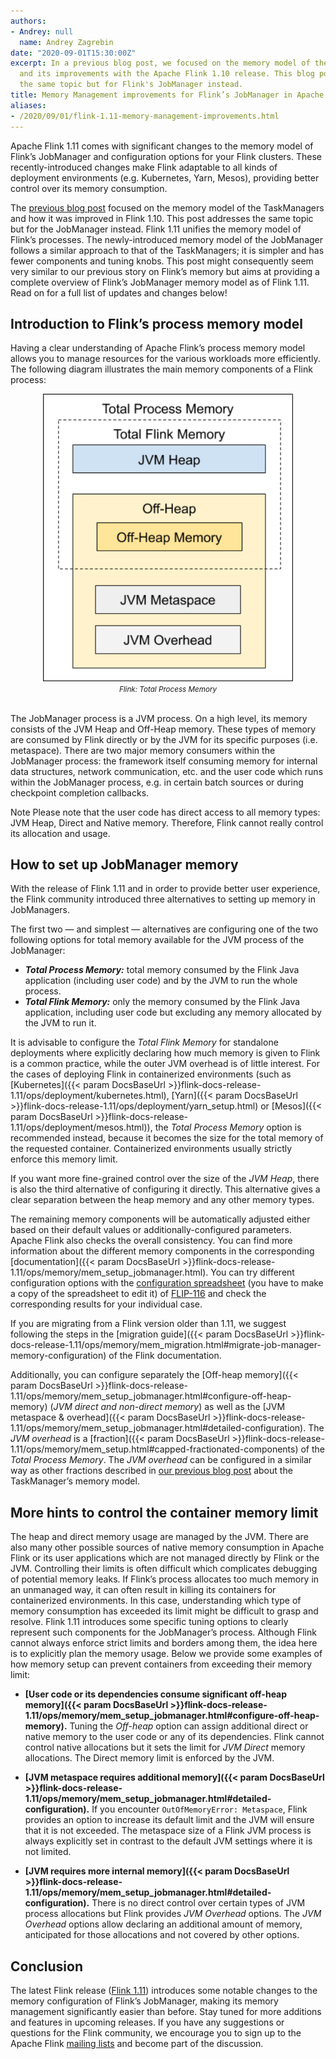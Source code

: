 ```yaml
---
authors:
- Andrey: null
  name: Andrey Zagrebin
date: "2020-09-01T15:30:00Z"
excerpt: In a previous blog post, we focused on the memory model of the TaskManagers
  and its improvements with the Apache Flink 1.10 release. This blog post addresses
  the same topic but for Flink's JobManager instead.
title: Memory Management improvements for Flink’s JobManager in Apache Flink 1.11
aliases:
- /2020/09/01/flink-1.11-memory-management-improvements.html
---
```


Apache Flink 1.11 comes with significant changes to the memory model of Flink’s JobManager and configuration options for your Flink clusters.
These recently-introduced changes make Flink adaptable to all kinds of deployment environments (e.g. Kubernetes, Yarn, Mesos),
providing better control over its memory consumption.

The [previous blog post](https://flink.apache.org/news/2020/04/21/memory-management-improvements-flink-1.10.html)
focused on the memory model of the TaskManagers and how it was improved in Flink 1.10. This post addresses the same topic but for the JobManager instead.
Flink 1.11 unifies the memory model of Flink’s processes. The newly-introduced memory model of the JobManager follows a similar approach to that of the TaskManagers;
it is simpler and has fewer components and tuning knobs. This post might consequently seem very similar to our previous story on Flink’s memory
but aims at providing a complete overview of Flink’s JobManager memory model as of Flink 1.11. Read on for a full list of updates and changes below!

## Introduction to Flink’s process memory model

Having a clear understanding of Apache Flink’s process memory model allows you to manage resources for the various workloads more efficiently.
The following diagram illustrates the main memory components of a Flink process:

<center>
<img src="/img/blog/2020-09-01-flink-1.11-memory-management-improvements/total-process-memory-flink-1.11.png" width="400px" alt="Backpressure sampling:high"/>
<br/>
<i><small>Flink: Total Process Memory</small></i>
</center>
<br/>

The JobManager process is a JVM process. On a high level, its memory consists of the JVM Heap and Off-Heap memory.
These types of memory are consumed by Flink directly or by the JVM for its specific purposes (i.e. metaspace).
There are two major memory consumers within the JobManager process: the framework itself consuming memory for internal data structures, network communication, etc.
and the user code which runs within the JobManager process, e.g. in certain batch sources or during checkpoint completion callbacks.

<div class="alert alert-info" markdown="1">
<span class="label label-info" style="display: inline-block"><span class="glyphicon glyphicon-info-sign" aria-hidden="true"></span> Note</span>
Please note that the user code has direct access to all memory types: JVM Heap, Direct and Native memory. Therefore, Flink cannot really control its allocation and usage.
</div>

## How to set up JobManager memory

With the release of Flink 1.11 and in order to provide better user experience, the Flink community introduced three alternatives to setting up memory in JobManagers.

The first two — and simplest — alternatives are configuring one of the two following options for total memory available for the JVM process of the JobManager:

* **_Total Process Memory:_** total memory consumed by the Flink Java application (including user code) and by the JVM to run the whole process.
* **_Total Flink Memory:_** only the memory consumed by the Flink Java application, including user code but excluding any memory allocated by the JVM to run it.

It is advisable to configure the _Total Flink Memory_ for standalone deployments where explicitly declaring how much memory is given to Flink is a common practice,
while the outer JVM overhead is of little interest. For the cases of deploying Flink in containerized environments
(such as [Kubernetes]({{< param DocsBaseUrl >}}flink-docs-release-1.11/ops/deployment/kubernetes.html),
[Yarn]({{< param DocsBaseUrl >}}flink-docs-release-1.11/ops/deployment/yarn_setup.html) or
[Mesos]({{< param DocsBaseUrl >}}flink-docs-release-1.11/ops/deployment/mesos.html)),
the _Total Process Memory_ option is recommended instead, because it becomes the size for the total memory of the requested container.
Containerized environments usually strictly enforce this memory limit.

If you want more fine-grained control over the size of the _JVM Heap_, there is also the third alternative of configuring it directly.
This alternative gives a clear separation between the heap memory and any other memory types.

The remaining memory components will be automatically adjusted either based on their default values or additionally-configured parameters.
Apache Flink also checks the overall consistency. You can find more information about the different memory components in the corresponding
[documentation]({{< param DocsBaseUrl >}}flink-docs-release-1.11/ops/memory/mem_setup_jobmanager.html).
You can try different configuration options with the [configuration spreadsheet](https://docs.google.com/spreadsheets/d/1mJaMkMPfDJJ-w6nMXALYmTc4XxiV30P5U7DzgwLkSoE/edit#gid=605121894)
(you have to make a copy of the spreadsheet to edit it) of [FLIP-116](https://cwiki.apache.org/confluence/display/FLINK/FLIP-116%3A+Unified+Memory+Configuration+for+Job+Managers)
and check the corresponding results for your individual case.

If you are migrating from a Flink version older than 1.11, we suggest following the steps in the
[migration guide]({{< param DocsBaseUrl >}}flink-docs-release-1.11/ops/memory/mem_migration.html#migrate-job-manager-memory-configuration) of the Flink documentation.

Additionally, you can configure separately the [Off-heap memory]({{< param DocsBaseUrl >}}flink-docs-release-1.11/ops/memory/mem_setup_jobmanager.html#configure-off-heap-memory)
(_JVM direct and non-direct memory_) as well as the [JVM metaspace & overhead]({{< param DocsBaseUrl >}}flink-docs-release-1.11/ops/memory/mem_setup_jobmanager.html#detailed-configuration).
The _JVM overhead_ is a [fraction]({{< param DocsBaseUrl >}}flink-docs-release-1.11/ops/memory/mem_setup.html#capped-fractionated-components) of the _Total Process Memory_.
The _JVM overhead_ can be configured in a similar way as other fractions described in [our previous blog post](https://flink.apache.org/news/2020/04/21/memory-management-improvements-flink-1.10.html#fractions-of-the-total-flink-memory)
about the TaskManager’s memory model.

## More hints to control the container memory limit

The heap and direct memory usage are managed by the JVM. There are also many other possible sources of native memory consumption in Apache Flink or its user applications
which are not managed directly by Flink or the JVM. Controlling their limits is often difficult which complicates debugging of potential memory leaks.
If Flink’s process allocates too much memory in an unmanaged way, it can often result in killing its containers for containerized environments.
In this case, understanding which type of memory consumption has exceeded its limit might be difficult to grasp and resolve.
Flink 1.11 introduces some specific tuning options to clearly represent such components for the JobManager’s process.
Although Flink cannot always enforce strict limits and borders among them, the idea here is to explicitly plan the memory usage.
Below we provide some examples of how memory setup can prevent containers from exceeding their memory limit:

* **[User code or its dependencies consume significant off-heap memory]({{< param DocsBaseUrl >}}flink-docs-release-1.11/ops/memory/mem_setup_jobmanager.html#configure-off-heap-memory).**
Tuning the _Off-heap_ option can assign additional direct or native memory to the user code or any of its dependencies.
Flink cannot control native allocations but it sets the limit for _JVM Direct_ memory allocations. The Direct memory limit is enforced by the JVM.

* **[JVM metaspace requires additional memory]({{< param DocsBaseUrl >}}flink-docs-release-1.11/ops/memory/mem_setup_jobmanager.html#detailed-configuration).**
If you encounter `OutOfMemoryError: Metaspace`, Flink provides an option to increase its default limit and the JVM will ensure that it is not exceeded.
The metaspace size of a Flink JVM process is always explicitly set in contrast to the default JVM settings where it is not limited.

* **[JVM requires more internal memory]({{< param DocsBaseUrl >}}flink-docs-release-1.11/ops/memory/mem_setup_jobmanager.html#detailed-configuration).**
There is no direct control over certain types of JVM process allocations but Flink provides _JVM Overhead_ options.
The _JVM Overhead_ options allow declaring an additional amount of memory, anticipated for those allocations and not covered by other options.

## Conclusion

The latest Flink release ([Flink 1.11](https://flink.apache.org/downloads.html#apache-flink-1111)) introduces some notable changes to the memory configuration of Flink’s JobManager,
making its memory management significantly easier than before. Stay tuned for more additions and features in upcoming releases.
If you have any suggestions or questions for the Flink community, we encourage you to sign up to the Apache Flink [mailing lists](https://flink.apache.org/community.html#mailing-lists)
and become part of the discussion.
